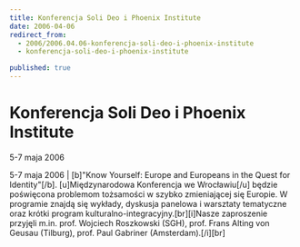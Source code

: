```yaml
---
title: Konferencja Soli Deo i Phoenix Institute
date: 2006-04-06
redirect_from: 
  - 2006/2006.04.06-konferencja-soli-deo-i-phoenix-institute
  - konferencja-soli-deo-i-phoenix-institute

published: true
---
```




# Konferencja Soli Deo i Phoenix Institute

<time>5-7 maja 2006</time>

5-7 maja 2006 | [b]"Know Yourself: Europe and Europeans in the Quest for Identity"[/b]. [u]Międzynarodowa Konferencja we Wrocławiu[/u] będzie poświęcona problemom tożsamości w szybko zmieniającej się Europie. W programie znajdą się wykłady, dyskusja panelowa i warsztaty tematyczne oraz krótki program kulturalno-integracyjny.[br][i]Nasze zaproszenie przyjęli m.in. prof. Wojciech Roszkowski (SGH), prof. Frans Alting von Geusau (Tilburg), prof. Paul Gabriner (Amsterdam).[/i][br]

<!--CONTENT FROM OLD SERVER (jos before 2013): 5-7 maja 2006 | [b]"Know Yourself: Europe and Europeans in the Quest for Identity"[/b]. [u]Międzynarodowa Konferencja we Wrocławiu[/u] będzie poświęcona problemom tożsamości w szybko zmieniającej się Europie. W programie znajdą się wykłady, dyskusja panelowa i warsztaty tematyczne oraz krótki program kulturalno-integracyjny.[br][i]Nasze zaproszenie przyjęli m.in. prof. Wojciech Roszkowski (SGH), prof. Frans Alting von Geusau (Tilburg), prof. Paul Gabriner (Amsterdam).[/i][br]
-->

<!--{{json:{"created_date":"2006-04-06 15:10:02","publish_down":"0000-00-00 00:00:00","id":"337"}}}-->